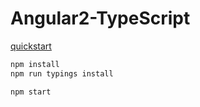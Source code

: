 # Angular2-TypeScript

[quickstart](https://angular.io/docs/ts/latest/quickstart.html)

```bash
npm install
npm run typings install
```

```bash
npm start
```
